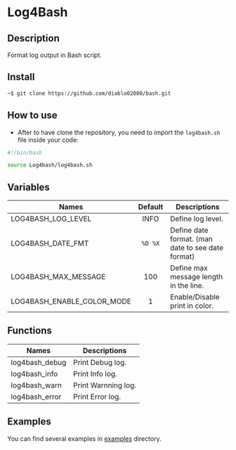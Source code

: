 # Log4Bash

<!-- START doctoc generated TOC please keep comment here to allow auto update -->
<!-- DON'T EDIT THIS SECTION, INSTEAD RE-RUN doctoc TO UPDATE -->


## Description

Format log output in Bash script.

## Install

```bash
~$ git clone https://github.com/diablo02000/bash.git
```

## How to use

- After to have clone the repository, you need to import the `log4bash.sh` file inside your code:

```bash
#!/bin/bash

source Log4bash/log4bash.sh
```

## Variables

| Names  | Default  | Descriptions  |
|---|:-:|---|
| LOG4BASH_LOG_LEVEL | INFO | Define log level. |
| LOG4BASH_DATE_FMT | `%D %X` | Define date format. (man date to see date format) |
| LOG4BASH_MAX_MESSAGE | 100 | Define max message length in the line. |
| LOG4BASH_ENABLE_COLOR_MODE | 1 | Enable/Disable print in color. |

## Functions

| Names | Descriptions  |
|---|---|
| log4bash_debug | Print Debug log. |
| log4bash_info | Print Info log. |
| log4bash_warn | Print Warnning log. |
| log4bash_error | Print Error log. |


## Examples

You can find several examples in [examples](examples) directory.

